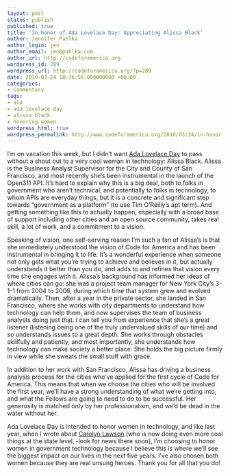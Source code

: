 ```yaml
---
layout: post
status: publish
published: true
title: 'In honor of Ada Lovelace Day: Appreciating Alissa Black'
author: Jennifer Pahlka
author_login: jen
author_email: jen@pahlka.com
author_url: http://codeforamerica.org
wordpress_id: 289
wordpress_url: http://codeforamerica.org/?p=289
date: 2010-03-24 18:16:56.000000000 +00:00
categories:
- Commentary
tags:
- ald
- ada lovelace day
- alissa black
- honoring women
wordpress_html: true
wordpress_permalink: http://www.codeforamerica.org/2010/03/24/in-honor-of-ada-lovelace-day-appreciating-alissa-black/
---
```


<p>I’m on vacation this week, but I didn’t want <a href="findingada.com/ ">Ada Lovelace Day</a> to pass without a shout out to a very cool woman in technology: Alissa Black. Alissa is the Business Analyst Supervisor for the City and County of San Francisco, and most recently she’s been instrumental in the launch of the Open311 API. It’s hard to explain why this is a big deal, both to folks in government who aren’t technical, and potentially to folks in technology, to whom APIs are everyday things, but it is a concrete and significant step towards “government as a platform” (to use Tim O’Reilly’s apt term). And getting something like this to actually happen, especially with a broad base of support including other cities and an open source community, takes real skill, a lot of work, and a commitment to a vision.</p>
<p>Speaking of vision, one self-serving reason I’m such a fan of Alissa’s is that she immediately understood the vision of Code for America and has been instrumental in bringing it to life. It’s a wonderful experience when someone not only gets what you’re trying to achieve and believes in it, but actually understands it better than you do, and adds to and refines that vision every time she engages with it. Alissa’s background has informed her ideas of where cities can go: she was a project team manager for New York City’s 3-1-1 from 2004 to 2006, during which time that system grew and evolved dramatically. Then, after a year in the private sector, she landed in San Francisco, where she works with city departments to understand how technology can help them, and now supervises the team of business analysts doing just that. I can tell you from experience that she’s a great listener (listening being one of the truly undervalued skills of our time) and so understands issues to a great depth. She works through obstacles skillfully and patiently, and most importantly, she understands how technology can make society a better place. She holds the big picture firmly in view while she sweats the small stuff with grace.</p>
<p>In addition to her work with San Francisco, Alissa has driving a business analysis process for the cities who’ve applied for the first cycle of Code for America. This means that when we choose the cities who will be involved the first year, we’ll have a strong understanding of what we’re getting into, and what the Fellows are going to need to do to be successful. Her generosity is matched only by her professionalism, and we’d be dead in the water without her.</p>
<p>Ada Lovelace Day is intended to honor women in technology, and like last year, when I wrote about <a href="http://blog.web2expo.com/2009/03/lawson/">Carolyn Lawson</a> (who is now doing even more cool things at the state level‚ -look for news there soon), I’m choosing to honor women in government technology because I believe this is where we’ll see the biggest impact on our lives in the next five years. I’ve also chosen both women because they are real unsung heroes. Thank you for all that you do!</p>
